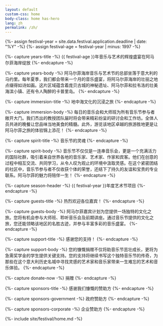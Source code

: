 ```yaml
---
layout: default
custom-css: home
body-class: home has-hero
lang: zh
permalink: /zh/
---
```

{%- assign festival-year = site.data.festival.application.deadline | date: "%Y" -%}
{%- assign festival-age = festival-year | minus: 1997 -%}

{%- capture years-title -%}
{{ festival-age }}年音乐与艺术的辉煌盛宴在阿马尔菲海岸绽放
{%- endcapture -%}

{%- capture years-body -%}
阿马尔菲海岸音乐与艺术节的总部坐落于意大利的马约里。每年夏季，我们都会带来一个月的音乐盛宴，将阿马尔菲海岸的壮丽之地点缀得如诗如画。这片区域蕴含着庞贝古城的神秘遗址、阿马尔菲和拉韦洛的壮美海滨小镇、还有令人陶醉的卡普里岛。
{%- endcapture -%}

{%- capture immersion-title -%}
地中海文化的沉浸之旅
{%- endcapture -%}

{%- capture immersion-body -%}
每日的音乐会和大师班为所有音乐节参与者敞开大门。我们杰出的教授团队届时将会带来精彩纷呈的研讨会和工作坊。全体人员共进的晚餐让您品味当地美食的精髓。此外，游览该地区卓越的旅游胜地更是让阿马尔菲之旅的体验锦上添花！
{%- endcapture -%}

{%- capture spirit-title -%}
音乐节的灵魂
{%- endcapture -%}

{%- capture spirit-body -%}
音乐节不仅仅是一连串音乐会，更是一个充满活力的国际社群，吸引着来自世界各地的音乐家、艺术家、作家和宾客。他们在创意的过程中相互交流、共同学习，从令人叹为观止的环境中汲取灵感。在这个紧密团结的社区中，音乐节参与者不仅收获个体的荣誉，还结下了持久的友谊和宝贵的专业联系。阿马尔菲的魅力将陪伴一生！
{%- endcapture -%}

{%- capture season-header -%}
{{ festival-year }}年度艺术节项目
{%- endcapture -%}

{%- capture guests-title -%}
热烈欢迎各位嘉宾！
{%- endcapture -%}

{%- capture guests-body -%}
阿马尔菲嘉宾计划为您提供一场独特的文化之旅。您将有机会参与大师班、聆听音乐会及前期讲座。通过音乐节提供的文化之旅，您还能领略该地区的名胜古迹，并参与丰富多彩的音乐盛宴。
{%- endcapture -%}

{%- capture support-title -%} 
感谢您的支持！
{%- endcapture -%}

{%- capture support-body -%}
您的慷慨捐赠不仅将助音乐节茁壮成长，更将为急需奖学金的学生提供关键支持。您的支持将继续书写这个独特音乐节的传奇，为那些在这个意大利历史名城中寻找灵感的艺术家和音乐家带来一生难忘的艺术和音乐体验。
{%- endcapture -%}

{%- capture donate-now -%}
捐赠
{%- endcapture -%}

{%- capture sponsors-title -%}
感谢我们慷慨的赞助方
{%- endcapture -%}

{%- capture sponsors-government -%}
政府赞助方
{%- endcapture -%}

{%- capture sponsors-corporate -%}
企业赞助方
{%- endcapture -%}

{%- include site/festival/home.md -%}